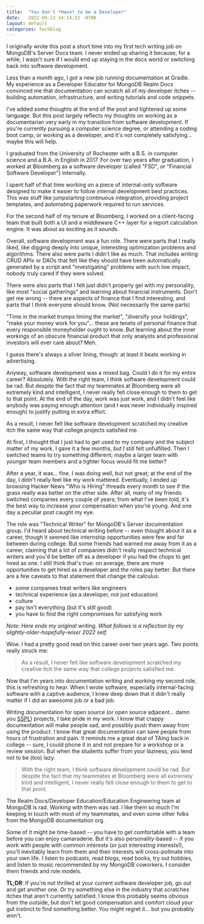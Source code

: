 ```yaml
---
title:  "You Don't *Have* to be a Developer"
date:   2022-09-13 14:14:22 -0700
layout: default
categories: techblog
---
```


I originally wrote this post a short time into my first tech
writing job on MongoDB's Server Docs team. I never ended up
sharing it because, for a while, I wasn't sure if I would end
up staying in the docs world or switching back into software
development.

Less than a month ago, I got a new job running documentation
at Gradle. My experience as a Developer Educator for MongoDB
Realm Docs convinced me that documentation can scratch all
of my developer itches -- building automation, infrastructure,
and writing tutorials and code snippets.

I've added some thoughts at the end of the post and tightened
up some language. But this post largely reflects my thoughts
on working as a documentarian very early in my transition from
software development. If you're currently pursuing a computer
science degree, or attending a coding boot camp, or working as
a developer, and it's not completely satisfying... maybe this
will help.

<!-- readmore -->

I graduated from the University of Rochester with a B.S. in computer
science and a B.A. in English in 2017. For over two years after
graduation, I worked at Bloomberg as a software developer
(called "FSD", or "Financial Software Developer") internally.

I spent half of that time working on a piece of
internal-only software designed to make it easier to follow internal
development best practices. This was stuff like jumpstarting continuous integration, providing project templates, and automating paperwork required to run services.

For the second half of my tenure at Bloomberg, I worked on a
client-facing team that built both a UI and a middleware C++ layer for a
report calculation engine. It was about as exciting as it sounds.

Overall, software development was a fun role. There were parts that I
really liked, like digging deeply into unique, interesting optimization
problems and algorithms. There also were parts I didn't like as much.
That includes writing CRUD APIs or DAOs that felt like they should
have been automatically generated by a script and "investigating"
problems with such low impact, nobody truly cared if they were solved.

There were also parts that I felt just didn't properly gel with my
personality, like most "social gatherings" and learning about
financial instruments. Don't get me wrong -- there are
aspects of finance that I find interesting, and parts that I think
everyone should know. (Not necessarily the same parts)

"Time in the market trumps timing the market",
"diversify your holdings", "make your money work for you"... these are
tenets of personal finance that every responsible moneyholder ought to know. But learning about the inner workings of an obscure financial product that
only analysts and professional investors will ever care about? Meh.

I guess there's always a silver lining, though: at least it beats working in advertising.

Anyway, software development was a mixed bag. Could I do it for my
entire career? Absolutely. With the right team, I think software
development could be rad. But despite the fact that my teammates at
Bloomberg were all extremely kind and intelligent, I never really felt
close enough to them to get to that point. At the end of the day, work
was just work, and I didn't feel like anybody was paying enough
attention (and I was never individually inspired enough) to justify
putting in extra effort.

As a result, I never felt like software development scratched my
creative itch the same way that college projects satisfied me.

At first, I thought that I just had to get used to my company and the
subject matter of my work. I gave it a few months, but I still felt
unfulfilled. Then I switched teams to try something different; maybe a
larger team with younger team members and a tighter focus would fit me
better?

After a year, it was... fine. I was doing well, but not great;
at the end of the day, I didn't really feel like my work mattered.
Eventually, I ended up browsing Hacker News "Who is Hiring" threads
every month to see if the grass really was better on the other side.
After all, many of my friends switched companies every couple of years;
from what I've been told, it's the best way to increase your
compensation when you're young. And one day a peculiar post caught my
eye.

The role was "Technical Writer" for MongoDB's Server documentation
group. I'd heard about technical writing before -- even thought about
it as a career, though it seemed like internship opportunities were few
and far between during college. But some friends had warned me away from
it as a career, claiming that a lot of companies didn't really respect
technical writers and you'd be better off as a developer if you had the
chops to get hired as one. I still think that's true: on average, there
are more opportunities to get hired as a developer and the roles pay
better. But there are a few caveats to that statement that
change the calculus:

- some companies treat writers like engineers
- technical experience (as a developer, not just education)
- culture
- pay isn't everything (but it's still good)
- you have to find the right compromises for satisfying work

*Note: Here ends my original writing. What follows is a reflection by
my slightly-older-hopefully-wiser 2022 self.*

Wow. I had a pretty good read on this career over two years ago.
Two points really struck me:

> As a result, I never felt like software development scratched my
creative itch the same way that college projects satisfied me.

Now that I'm years into documentation writing and working my second
role, this is refreshing to hear. When I wrote software, especially
internal-facing software with a captive audience, I knew deep down that
it didn't really matter if I did an awesome job or a bad job.

Writing documentation for open source (or open source adjacent...
damn you [SSPL](https://en.wikipedia.org/wiki/Server_Side_Public_License))
projects, I take pride in my work. I know that crappy documentation
will make people sad, and possibly push them away from using the
product. I know that great documentation can save people from hours
of frustration and pain. It reminds me a great deal of TAing back in
college -- sure, I could phone it in and not prepare for a workshop
or a review session. But when the students suffer from your laziness,
you tend not to be (too) lazy.

> With the right team, I think software
development could be rad. But despite the fact that my teammates at
Bloomberg were all extremely kind and intelligent, I never really felt
close enough to them to get to that point.

The Realm Docs/Developer Education/Education Engineering team at
MongoDB is rad. Working with them was rad. I like them so much I'm keeping
in touch with most of my teammates, and even some other folks from the
MongoDB documentation org.

Some of it might be time-based -- you have to get comfortable with a team
before you can enjoy camaraderie. But it's also personality-based -- if
you work with people with common interests (or just interesting interests!),
you'll inevitably learn from them and their interests will cross-pollinate
into your own life. I listen to podcasts, read blogs, read books, try out
hobbies, and listen to music recommended by my MongoDB coworkers. I consider
them friends and role models.

**TL;DR**: If you're not thrilled at your current software developer job,
go out and get another one. Or try something else in the industry that
scratches itches that aren't currently satisfied. I know this probably
seems obvious from the outside, but don't let good compensation and comfort
cloud your gut instinct to find something better. You might regret it...
but you probably won't.
